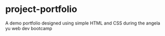 # project-portfolio
A demo portfolio designed using simple HTML and CSS during the angela yu web dev bootcamp
